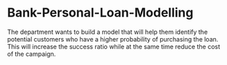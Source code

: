 # Bank-Personal-Loan-Modelling
The department wants to build a model that will help them identify the potential customers who have a higher probability of purchasing the loan. This will increase the success ratio while at the same time reduce the cost of the campaign.

